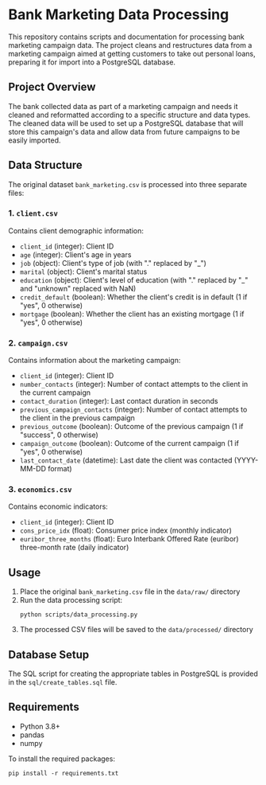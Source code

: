 # Bank Marketing Data Processing

This repository contains scripts and documentation for processing bank marketing campaign data. The project cleans and restructures data from a marketing campaign aimed at getting customers to take out personal loans, preparing it for import into a PostgreSQL database.

## Project Overview

The bank collected data as part of a marketing campaign and needs it cleaned and reformatted according to a specific structure and data types. The cleaned data will be used to set up a PostgreSQL database that will store this campaign's data and allow data from future campaigns to be easily imported.

## Data Structure

The original dataset `bank_marketing.csv` is processed into three separate files:

### 1. `client.csv`
Contains client demographic information:
- `client_id` (integer): Client ID
- `age` (integer): Client's age in years
- `job` (object): Client's type of job (with "." replaced by "_")
- `marital` (object): Client's marital status
- `education` (object): Client's level of education (with "." replaced by "_" and "unknown" replaced with NaN)
- `credit_default` (boolean): Whether the client's credit is in default (1 if "yes", 0 otherwise)
- `mortgage` (boolean): Whether the client has an existing mortgage (1 if "yes", 0 otherwise)

### 2. `campaign.csv`
Contains information about the marketing campaign:
- `client_id` (integer): Client ID
- `number_contacts` (integer): Number of contact attempts to the client in the current campaign
- `contact_duration` (integer): Last contact duration in seconds
- `previous_campaign_contacts` (integer): Number of contact attempts to the client in the previous campaign
- `previous_outcome` (boolean): Outcome of the previous campaign (1 if "success", 0 otherwise)
- `campaign_outcome` (boolean): Outcome of the current campaign (1 if "yes", 0 otherwise)
- `last_contact_date` (datetime): Last date the client was contacted (YYYY-MM-DD format)

### 3. `economics.csv`
Contains economic indicators:
- `client_id` (integer): Client ID
- `cons_price_idx` (float): Consumer price index (monthly indicator)
- `euribor_three_months` (float): Euro Interbank Offered Rate (euribor) three-month rate (daily indicator)

## Usage

1. Place the original `bank_marketing.csv` file in the `data/raw/` directory
2. Run the data processing script:
   ```
   python scripts/data_processing.py
   ```
3. The processed CSV files will be saved to the `data/processed/` directory

## Database Setup

The SQL script for creating the appropriate tables in PostgreSQL is provided in the `sql/create_tables.sql` file.

## Requirements

- Python 3.8+
- pandas
- numpy

To install the required packages:
```
pip install -r requirements.txt
```
